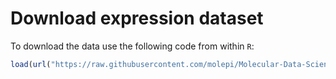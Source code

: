 # Download expression dataset #

To download the data use the following code from within `R`: 

```r
load(url("https://raw.githubusercontent.com/molepi/Molecular-Data-Science/master/ExpressionData/RNASeq_PairedOA.Rdata"))
    
```
